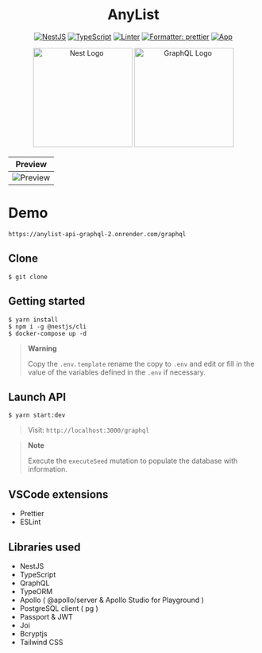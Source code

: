 <h1 align="center">AnyList</h1>

<div align="center">

[![NestJS](https://img.shields.io/badge/NestJS-9.4.3-red)](https://github.com/nestjs/nest)
[![TypeScript](https://img.shields.io/badge/%3C%2F%3E-TypeScript-%230074c1.svg)](#)
[![Linter](https://badges.aleen42.com/src/eslint.svg)](#)
[![Formatter: prettier](https://img.shields.io/badge/Formatter-Prettier-f8bc45.svg)](#)
[![App](https://img.shields.io/badge/App-1.0.0-green)](#)

</div>

<p align="center">
  <a href="http://nestjs.com/" target="blank"><img src="https://nestjs.com/img/logo-small.svg" width="200" alt="Nest Logo" /></a>
  <a href="https://graphql.org/" target="blank"><img src="https://graphql.org/img/logo.svg" width="200" alt="GraphQL Logo" /></a>

</p>

<div align="center" >

| Preview                                                                                       |
| --------------------------------------------------------------------------------------------- |
| ![Preview](https://res.cloudinary.com/dms5y8rug/image/upload/v1686627677/AnyList/anylist.gif) |

</div>

# Demo

```
https://anylist-api-graphql-2.onrender.com/graphql
```

## Clone

`$ git clone `

## Getting started

```
$ yarn install
$ npm i -g @nestjs/cli
$ docker-compose up -d
```

> **Warning**
>
> Copy the `.env.template` rename the copy to `.env` and edit or fill in the value of the variables defined in the `.env` if necessary.

## Launch API

```
$ yarn start:dev
```

> Visit: `http://localhost:3000/graphql`

> **Note**
>
>Execute the `executeSeed` mutation to populate the database with information.

## VSCode extensions

- Prettier
- ESLint

## Libraries used

- NestJS
- TypeScript
- QraphQL
- TypeORM
- Apollo ( @apollo/server & Apollo Studio for Playground )
- PostgreSQL client ( pg )
- Passport & JWT
- Joi
- Bcryptjs
- Tailwind CSS
